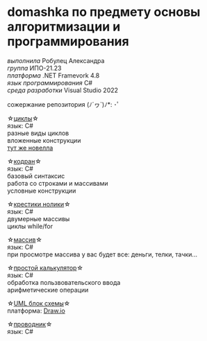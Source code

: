# domashka по предмету основы алгоритмизации и программирования
*выполнила* Робулец Александра <br>*группа* ИПО-21.23 <br>*платформа* .NET Framevork 4.8 <br>*язык программирования* C# <br>*среда разработки* Visual Studio 2022

сожержание репозитория	(ﾉ´ヮ`)ﾉ*: ･ﾟ

☆[циклы](https://github.com/sasageyoas/domashka/tree/main/cikli)☆ <br>язык: С# <br>разные виды циклов <br>вложенные конструкции <br>[тут же новелла](https://github.com/sasageyoas/domashka/blob/main/cikli/novella.cs)

☆[кодран](https://github.com/sasageyoas/domashka/tree/main/coderun)☆ <br>язык: С# <br>базовый синтаксис <br>работа со строками и массивами <br>условные конструкции

☆[крестики нолики](https://github.com/sasageyoas/domashka/tree/main/krestiki-noliki)☆ <br>язык: С# <br>двумерные массивы <br>циклы while/for

☆[массив](https://github.com/sasageyoas/domashka/tree/main/massiiv)☆  <br>язык: С# <br>при просмотре массива у вас будет все: деньги, телки, тачки...

☆[простой калькулятор](https://github.com/sasageyoas/domashka/tree/main/calccc)☆ <br>язык: С# <br>обработка пользвовательского ввода <br>арифметические операции

☆[UML блок схемы](https://github.com/sasageyoas/domashka/tree/main/uml)☆ <br>платформа: [Draw.io](https://www.drawio.com/)

☆[проводник](https://github.com/sasageyoas/domashka/tree/main/provodnik)☆ <br>язык: С#
